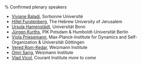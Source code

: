 % Confirmed plenary speakers

- [Viviane Baladi](http://baladi.perso.math.cnrs.fr/), Sorbonne Université
- [Hillel Furstenberg](https://mathematics.huji.ac.il/people/hillel-furstenberg),  The Hebrew University of Jerusalem
- [Ursula Hamenstädt](https://www.math.uni-bonn.de/people/ursula/), Universität Bonn
- [Jürgen Kurths](https://www.pik-potsdam.de/members/kurths), PIK Potsdam & Humboldt-Universität Berlin
- [Viola Priesemann](https://www.viola-priesemann.de/), Max-Planck-Institute for Dynamics and Self-Organization & Universität Göttingen 
- [Vered Rom-Kedar](https://www.wisdom.weizmann.ac.il/~vered/), Weizmann Institute
- [Omri Sarig](https://www.weizmann.ac.il/math/sarigo/), Weizmann Institute 
- [Vlad Vicol](https://cims.nyu.edu/~vicol/), Courant Institute 
_more to come_